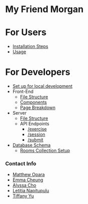 # My Friend Morgan
# For Users
- [Installation Steps](/for-users/installation-steps.md)
- [Usage](/for-users/usage.md)

# For Developers
- [Set up for local development](/for-developers/set-up-for-local-development.md)
- Front-End
  - [File Structure](/for-developers/frontend/file-structure.md)
  - [Components](/for-developers/frontend/components.md)
  - [Page Breakdown](/for-developers/frontend/page-breakdown.md)
- Server
  - [File Structure](/for-developers/server/file-structure.md)
  - API Endpoints
    - [/exercise](/for-developers/server/api-endpoints/exercise.md)
    - [/session](/for-developers/server/api-endpoints/session.md)
    - [/submit](/for-developers/server/api-endpoints/submit.md)
- [Database Schema](/for-developers/database-schema.md)
  - [Rooms Collection Setup](/for-developers/rooms-collection-setup.md)

### Contact Info
- [Matthew Opara](mailto:m.opara25@gmail.com)  
- [Emma Cheung](mailto:emmazcheung@gmail.com)  
- [Alyssa Cho](mailto:choalyssa3@gmail.com)  
- [Letitia Napitupulu](mailto:letitiamarthanapitupulu@gmail.com)  
- [Tiffany Yu](mailto:tifyu19@gmail.com)